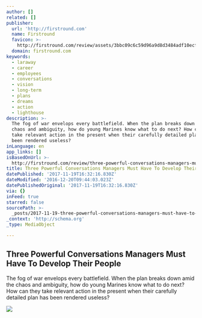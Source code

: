 ```yaml
---
author: []
related: []
publisher:
  url: 'http://firstround.com'
  name: Firstround
  favicon: >-
    http://firstround.com/review/assets/3bbc09c6c59d96a9d8d3484adf10ecf1/images/favicon.ico
  domain: firstround.com
keywords:
  - laraway
  - career
  - employees
  - conversations
  - vision
  - long-term
  - plans
  - dreams
  - action
  - lighthouse
description: >-
  The fog of war envelops every battlefield. When the plan breaks down amid the
  chaos and ambiguity, how do young Marines know what to do next? How can they
  take relevant action in the present when their carefully detailed plan has
  been rendered useless?
inLanguage: en
app_links: []
isBasedOnUrl: >-
  http://firstround.com/review/three-powerful-conversations-managers-must-have-to-develop-their-people/
title: Three Powerful Conversations Managers Must Have To Develop Their People
datePublished: '2017-11-19T16:32:16.830Z'
dateModified: '2016-12-20T09:44:03.023Z'
datePublishedOriginal: '2017-11-19T16:32:16.830Z'
via: {}
inFeed: true
starred: false
sourcePath: >-
  _posts/2017-11-19-three-powerful-conversations-managers-must-have-to-develop-t.md
_context: 'http://schema.org'
_type: MediaObject

---
```

<article style=""><h1>Three Powerful Conversations Managers Must Have To Develop Their People</h1><p>The fog of war envelops every battlefield. When the plan breaks down amid the chaos and ambiguity, how do young Marines know what to do next? How can they take relevant action in the present when their carefully detailed plan has been rendered useless?</p><img src="https://s3.amazonaws.com/marquee-test-akiaisur2rgicbmpehea/gjDYPqC1ToWhtJpF5Tfk_FRC_CEO16_146.jpg" /></article>